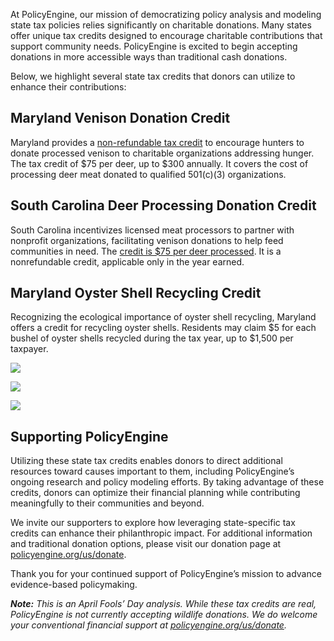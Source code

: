 
At PolicyEngine, our mission of democratizing policy analysis and modeling state tax policies relies significantly on charitable donations. Many states offer unique tax credits designed to encourage charitable contributions that support community needs. PolicyEngine is excited to begin accepting donations in more accessible ways than traditional cash donations.

Below, we highlight several state tax credits that donors can utilize to enhance their contributions:

## Maryland Venison Donation Credit

Maryland provides a [non-refundable tax credit](https://mgaleg.maryland.gov/2024RS/fnotes/bil_0000/sb0440.pdf) to encourage hunters to donate processed venison to charitable organizations addressing hunger. The tax credit of $75 per deer, up to $300 annually. It covers the cost of processing deer meat donated to qualified 501(c)(3) organizations.

## South Carolina Deer Processing Donation Credit

South Carolina incentivizes licensed meat processors to partner with nonprofit organizations, facilitating venison donations to help feed communities in need. The [credit is $75 per deer processed](https://law.justia.com/codes/south-carolina/title-12/chapter-6/section-12-6-3750/#:~:text=The%20amount%20of%20the%20credit,to%20any%20other%20taxable%20year.). It is a nonrefundable credit, applicable only in the year earned.

## Maryland Oyster Shell Recycling Credit

Recognizing the ecological importance of oyster shell recycling, Maryland offers a credit for recycling oyster shells. Residents may claim $5 for each bushel of oyster shells recycled during the tax year, up to $1,500 per taxpayer.

![](/images/posts/april-1st-2025/deeroysters.png)

![](/images/posts/april-1st-2025/deeroysterchart1.webp)

![](/images/posts/april-1st-2025/deeroysterchart2.webp)

## Supporting PolicyEngine

Utilizing these state tax credits enables donors to direct additional resources toward causes important to them, including PolicyEngine’s ongoing research and policy modeling efforts. By taking advantage of these credits, donors can optimize their financial planning while contributing meaningfully to their communities and beyond.

We invite our supporters to explore how leveraging state-specific tax credits can enhance their philanthropic impact. For additional information and traditional donation options, please visit our donation page at [policyengine.org/us/donate](/us/donate).

Thank you for your continued support of PolicyEngine’s mission to advance evidence-based policymaking.

***Note:** This is an April Fools’ Day analysis. While these tax credits are real, PolicyEngine is not currently accepting wildlife donations. We do welcome your conventional financial support at [policyengine.org/us/donate](/us/donate).*
